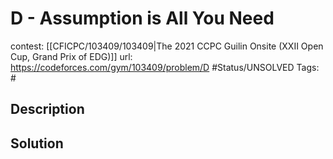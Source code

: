 # D - Assumption is All You Need

contest: [[CFICPC/103409/103409|The 2021 CCPC Guilin Onsite (XXII Open Cup, Grand Prix of EDG)]]
url: https://codeforces.com/gym/103409/problem/D
#Status/UNSOLVED
Tags: #

## Description

## Solution

